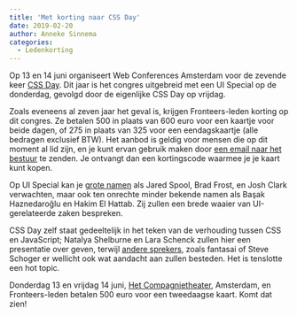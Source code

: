 ```yaml
---
title: 'Met korting naar CSS Day'
date: 2019-02-20
author: Anneke Sinnema
categories:
  - Ledenkorting
---
```


Op 13 en 14 juni organiseert Web Conferences Amsterdam voor de zevende keer [CSS Day](https://cssday.nl). Dit jaar is het congres uitgebreid met een UI Special op de donderdag, gevolgd door de eigenlijke CSS Day op vrijdag.

Zoals eveneens al zeven jaar het geval is, krijgen Fronteers-leden korting op dit congres. Ze betalen 500 in plaats van 600 euro voor een kaartje voor beide dagen, of 275 in plaats van 325 voor een eendagskaartje (alle bedragen exclusief BTW). Het aanbod is geldig voor mensen die op dit moment al lid zijn, en je kunt ervan gebruik maken door [een email naar het bestuur](mailto:bestuur@lists.fronteers.nl) te zenden. Je ontvangt dan een kortingscode waarmee je je kaart kunt kopen.

Op UI Special kan je [grote namen](https://cssday.nl/2019/speakers) als Jared Spool, Brad Frost, en Josh Clark verwachten, maar ook ten onrechte minder bekende namen als Başak Haznedaroğlu en Hakim El Hattab. Zij zullen een brede waaier van UI-gerelateerde zaken bespreken.

CSS Day zelf staat gedeeltelijk in het teken van de verhouding tussen CSS en JavaScript; Natalya Shelburne en Lara Schenck zullen hier een presentatie over geven, terwijl [andere sprekers](https://cssday.nl/2019/speakers), zoals fantasai of Steve Schoger er wellicht ook wat aandacht aan zullen besteden. Het is tenslotte een hot topic.

Donderdag 13 en vrijdag 14 juni, [Het Compagnietheater](https://cssday.nl/2019/venue), Amsterdam, en Fronteers-leden betalen 500 euro voor een tweedaagse kaart. Komt dat zien!
